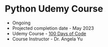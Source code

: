 # Python Udemy Course

- Ongoing
- Projected completion date - May 2023
- Udemy Course - [100 Days of Code](https://www.udemy.com/course/100-days-of-code/)
- Course Instructor - Dr. Angela Yu

